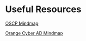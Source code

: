 # Useful Resources

[OSCP Mindmap](https://xmind.app/m/QsNUEz/)

[Orange Cyber AD Mindmap](https://orange-cyberdefense.github.io/ocd-mindmaps/img/pentest_ad_dark_2023_02.svg)
